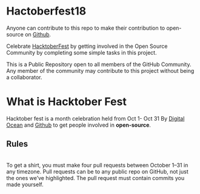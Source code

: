 # Hactoberfest18
 Anyone can contribute to this repo to make their contribution to open-source on <a href="https://github.com/">Github</a>.<br>
 
 Celebrate [HacktoberFest](https://hacktoberfest.digitalocean.com/) by getting involved in the Open Source Community by completing some simple tasks in this project.<br>
 
 This is a Public Repository open to all members of the GitHub Community. Any member of the community may contribute to this project without being a collaborator.
# What is Hacktober Fest
 Hacktober fest is a month celebration held from Oct 1- Oct 31 By <a href="https://hacktoberfest.digitalocean.com/">Digital Ocean</a> and <a href="https://github.com/">Github</a> to get people involved in <strong>open-source</strong>.
<h2>Rules</h2><br>
 To get a shirt, you must make four pull requests between October 1–31 in any timezone. Pull requests can be to any public repo on GitHub, not just the ones we’ve highlighted. The pull request must contain commits you made yourself.
